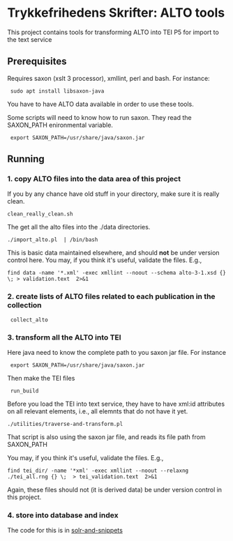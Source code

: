 # Trykkefrihedens Skrifter: ALTO tools

This project contains tools for transforming ALTO into TEI P5 for import to the text service

## Prerequisites

Requires saxon (xslt 3 processor), xmllint, perl and bash. For instance:

```
 sudo apt install libsaxon-java
```
You have to have ALTO data available in order to use these tools.

Some scripts will need to know how to run saxon. They read the  SAXON_PATH enironmental variable.

```
 export SAXON_PATH=/usr/share/java/saxon.jar
```

## Running

### 1. copy ALTO files into the data area of this project

If you by any chance have old stuff in your directory, make sure it is really clean.

```
clean_really_clean.sh
```

The get all the alto files into the ./data directories.

```
./import_alto.pl  | /bin/bash
```
This is basic data maintained elsewhere, and should **not** be under version control
here. You may, if you think it's useful, validate the files. E.g.,

```
find data -name '*.xml' -exec xmllint --noout --schema alto-3-1.xsd {} \; > validation.text  2>&1 
```

### 2. create lists of ALTO files related to each publication in the collection

```
 collect_alto
```

### 3. transform all the ALTO into TEI

Here java need to know the complete path to you saxon jar file. For instance

```
 export SAXON_PATH=/usr/share/java/saxon.jar
```

Then make the TEI files

```
 run_build
```
Before you load the TEI into text service, they have to have xml:id attributes on all relevant elements,
i.e., all elemnts that do not have it yet.

```
./utilities/traverse-and-transform.pl
```
That script is also using the saxon jar file, and reads its file path from SAXON_PATH

You may, if you think it's useful, validate the files. E.g.,

```
find tei_dir/ -name '*xml' -exec xmllint --noout --relaxng ./tei_all.rng {} \;  > tei_validation.text  2>&1 
```

Again, these files should not (it is derived data) be under version control in this project.

### 4. store into database and index

The code for this is in [solr-and-snippets](https://github.com/Det-Kongelige-Bibliotek/solr-and-snippets)

